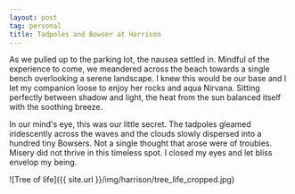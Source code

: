 ```yaml
---
layout: post
tag: personal
title: Tadpoles and Bowser at Harrison
---
```


As we pulled up to the parking lot, the nausea settled in.  Mindful of the experience to come, we meandered across the beach towards a single bench overlooking a serene landscape.  I knew this would be our base and I let my companion loose to enjoy her rocks and aqua Nirvana.  Sitting perfectly between shadow and light, the heat from the sun balanced itself with the soothing breeze.

In our mind's eye, this was our little secret.  The tadpoles gleamed iridescently across the waves and the clouds slowly dispersed into a hundred tiny Bowsers.  Not a single thought that arose were of troubles.  Misery did not thrive in this timeless spot.  I closed my eyes and let bliss envelop my being.

![Tree of life]({{ site.url }}/img/harrison/tree_life_cropped.jpg)